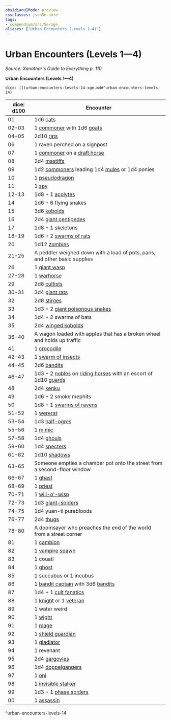 ```yaml
---
obsidianUIMode: preview
cssclasses: json5e-note
tags:
- compendium/src/5e/xge
aliases: ["Urban Encounters (Levels 1—4)"]
---
```

# Urban Encounters (Levels 1—4)
*Source: Xanathar's Guide to Everything p. 110* 

**Urban Encounters (Levels 1—4)**

`dice: [](urban-encounters-levels-14-xge.md#^urban-encounters-levels-14)`

| dice: d100 | Encounter |
|------------|-----------|
| 01 | 1d6 [cats](compendium/bestiary/beast/cat.md) |
| 02-03 | 1 [commoner](compendium/bestiary/humanoid/commoner.md) with 1d6 [goats](compendium/bestiary/beast/goat.md) |
| 04-05 | 2d10 [rats](compendium/bestiary/beast/rat.md) |
| 06 | 1 raven perched on a signpost |
| 07 | 1 [commoner](compendium/bestiary/humanoid/commoner.md) on a [draft horse](compendium/bestiary/beast/draft-horse.md) |
| 08 | 2d4 [mastiffs](compendium/bestiary/beast/mastiff.md) |
| 09 | 1d2 [commoners](compendium/bestiary/humanoid/commoner.md) leading 1d4 [mules](compendium/bestiary/beast/mule.md) or 1d4 ponies |
| 10 | 1 [pseudodragon](compendium/bestiary/dragon/pseudodragon.md) |
| 11 | 1 [spy](compendium/bestiary/humanoid/spy.md) |
| 12-13 | 1d8 + 1 [acolytes](compendium/bestiary/humanoid/acolyte.md) |
| 14 | 1d6 + 6 flying snakes |
| 15 | 3d6 [kobolds](compendium/bestiary/humanoid/kobold.md) |
| 16 | 2d4 [giant centipedes](compendium/bestiary/beast/giant-centipede.md) |
| 17 | 1d8 + 1 [skeletons](compendium/bestiary/undead/skeleton.md) |
| 18-19 | 1d6 + 2 [swarms of rats](compendium/bestiary/beast/swarm-of-rats.md) |
| 20 | 1d12 [zombies](compendium/bestiary/undead/zombie.md) |
| 21-25 | A peddler weighed down with a load of pots, pans, and other basic supplies |
| 26 | 1 [giant wasp](compendium/bestiary/beast/giant-wasp.md) |
| 27-28 | 1 [warhorse](compendium/bestiary/beast/warhorse.md) |
| 29 | 2d8 [cultists](compendium/bestiary/humanoid/cultist.md) |
| 30-31 | 3d4 [giant rats](compendium/bestiary/beast/giant-rat.md) |
| 32 | 2d8 [stirges](compendium/bestiary/beast/stirge.md) |
| 33 | 1d3 + 2 [giant poisonous snakes](compendium/bestiary/beast/giant-poisonous-snake.md) |
| 34 | 1d4 + 2 swarms of bats |
| 35 | 2d4 [winged kobolds](compendium/bestiary/humanoid/winged-kobold.md) |
| 36-40 | A wagon loaded with apples that has a broken wheel and holds up traffic |
| 41 | 1 [crocodile](compendium/bestiary/beast/crocodile.md) |
| 42-43 | 1 [swarm of insects](compendium/bestiary/beast/swarm-of-insects.md) |
| 44-45 | 3d6 [bandits](compendium/bestiary/humanoid/bandit.md) |
| 46-47 | 1d3 + 2 [nobles](compendium/bestiary/humanoid/noble.md) on [riding horses](compendium/bestiary/beast/riding-horse.md) with an escort of 1d10 [guards](compendium/bestiary/humanoid/guard.md) |
| 48 | 2d4 [kenku](compendium/bestiary/humanoid/kenku.md) |
| 49 | 1d6 + 2 smoke mephits |
| 50 | 1d8 + 1 [swarms of ravens](compendium/bestiary/beast/swarm-of-ravens.md) |
| 51-52 | 1 [wererat](compendium/bestiary/humanoid/wererat.md) |
| 53-54 | 1d3 [half-ogres](compendium/bestiary/giant/half-ogre-ogrillon.md) |
| 55-56 | 1 [mimic](compendium/bestiary/monstrosity/mimic.md) |
| 57-58 | 1d4 [ghouls](compendium/bestiary/undead/ghoul.md) |
| 59-60 | 1d4 [specters](compendium/bestiary/undead/specter.md) |
| 61-62 | 1d10 [shadows](compendium/bestiary/undead/shadow.md) |
| 63-65 | Someone empties a chamber pot onto the street from a second-floor window |
| 66-67 | 1 [ghast](compendium/bestiary/undead/ghast.md) |
| 68-69 | 1 [priest](compendium/bestiary/humanoid/priest.md) |
| 70-71 | 1 [will-o'-wisp](compendium/bestiary/undead/will-o-wisp.md) |
| 72-73 | 1d3 [giant-spiders](compendium/bestiary/beast/giant-spider.md) |
| 74-75 | 1d4 yuan-ti purebloods |
| 76-77 | 2d4 [thugs](compendium/bestiary/humanoid/thug.md) |
| 78-80 | A doomsayer who preaches the end of the world from a street corner |
| 81 | 1 [cambion](compendium/bestiary/fiend/cambion.md) |
| 82 | 1 [vampire spawn](compendium/bestiary/undead/vampire-spawn.md) |
| 83 | 1 couatl |
| 84 | 1 [ghost](compendium/bestiary/undead/ghost.md) |
| 85 | 1 [succubus](compendium/bestiary/fiend/succubus.md) or 1 [incubus](compendium/bestiary/fiend/incubus.md) |
| 86 | 1 [bandit captain](compendium/bestiary/humanoid/bandit-captain.md) with 3d6 [bandits](compendium/bestiary/humanoid/bandit.md) |
| 87 | 1d4 + 1 [cult fanatics](compendium/bestiary/humanoid/cult-fanatic.md) |
| 88 | 1 [knight](compendium/bestiary/humanoid/knight.md) or 1 [veteran](compendium/bestiary/humanoid/veteran.md) |
| 89 | 1 water weird |
| 90 | 1 [wight](compendium/bestiary/undead/wight.md) |
| 91 | 1 [mage](compendium/bestiary/humanoid/mage.md) |
| 92 | 1 [shield guardian](compendium/bestiary/construct/shield-guardian.md) |
| 93 | 1 [gladiator](compendium/bestiary/humanoid/gladiator.md) |
| 94 | 1 revenant |
| 95 | 2d4 [gargoyles](compendium/bestiary/elemental/gargoyle.md) |
| 96 | 1d4 [doppelgangers](compendium/bestiary/monstrosity/doppelganger.md) |
| 97 | 1 [oni](compendium/bestiary/giant/oni.md) |
| 98 | 1 [invisible stalker](compendium/bestiary/elemental/invisible-stalker.md) |
| 99 | 1d3 + 1 [phase spiders](compendium/bestiary/monstrosity/phase-spider.md) |
| 00 | 1 [assassin](compendium/bestiary/humanoid/assassin.md) |
^urban-encounters-levels-14